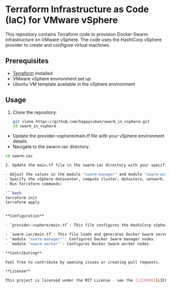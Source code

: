 # Terraform Infrastructure as Code (IaC) for VMware vSphere

This repository contains Terraform code to provision Docker Swarm infrastructure on VMware vSphere. The code uses the HashiCorp vSphere provider to create and configure virtual machines.

## Prerequisites

- [Terraform](https://www.terraform.io/) installed
- VMware vSphere environment set up
- Ubuntu VM template available in the vSphere environment

## Usage

1. Clone the repository:

   ```bash
   git clone https://github.com/happycuban/swarm_in_vsphere.git
   cd swarm_in_vsphere

  - Update the provider-vsphere/main.tf file with your vSphere environment details.
  - Navigate to the swarm-iac directory:
   
   ```bash
   cd swarm-iac

2. Update the main.tf file in the swarm-iac directory with your specific configuration:

  - Adjust the values in the module "swarm-manager" and module "swarm-worker" blocks to match your environment.
  - Specify the vSphere datacenter, compute cluster, datastore, network, and VM template details.
  - Run Terraform commands:

   ```bash
   terraform init
   terraform apply


**Configuration**

- `provider-vsphere/main.tf`: This file configures the HashiCorp vSphere provider and sets up the required version.

- `swarm-iac/main.tf`: This file loads and generates Docker Swarm servers using Terraform modules. Adjust the module configurations to customize your infrastructure.
  - `module "swarm-manager"`: Configures Docker Swarm manager nodes.
  - `module "swarm-worker"`: Configures Docker Swarm worker nodes.

**Contributing**

Feel free to contribute by opening issues or creating pull requests.

**License**

This project is licensed under the MIT License - see the [LICENSE](LICENSE) file for details.
